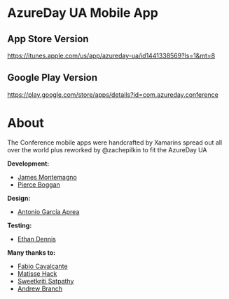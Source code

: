 # AzureDay UA Mobile App

## App Store Version
https://itunes.apple.com/us/app/azureday-ua/id1441338569?ls=1&mt=8

## Google Play Version
https://play.google.com/store/apps/details?id=com.azureday.conference

# About
The Conference mobile apps were handcrafted by Xamarins spread out all over the world plus reworked by @zachepilkin to fit the AzureDay UA

**Development:**
* [James Montemagno](http://github.com/jamesmontemagno)
* [Pierce Boggan](http://github.com/pierceboggan)

**Design:**
* [Antonio García Aprea](http://github.com/deskfolio)

**Testing:**
* [Ethan Dennis](https://github.com/erdennis13)

**Many thanks to:**
* [Fabio Cavalcante](https://github.com/fabiocav)
* [Matisse Hack](https://github.com/MatisseHack)
* [Sweetkriti Satpathy](https://github.com/Sweekriti91)
* [Andrew Branch](https://github.com/andrewbranch)
